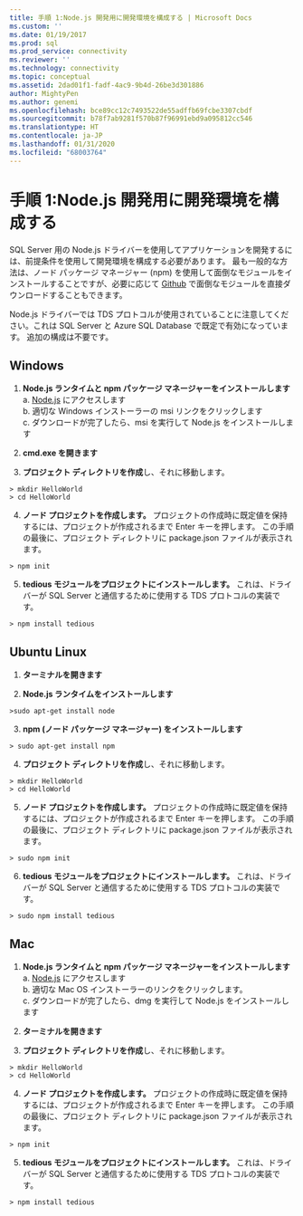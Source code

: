 ```yaml
---
title: 手順 1:Node.js 開発用に開発環境を構成する | Microsoft Docs
ms.custom: ''
ms.date: 01/19/2017
ms.prod: sql
ms.prod_service: connectivity
ms.reviewer: ''
ms.technology: connectivity
ms.topic: conceptual
ms.assetid: 2dad01f1-fadf-4ac9-9b4d-26be3d301886
author: MightyPen
ms.author: genemi
ms.openlocfilehash: bce89cc12c7493522de55adffb69fcbe3307cbdf
ms.sourcegitcommit: b78f7ab9281f570b87f96991ebd9a095812cc546
ms.translationtype: HT
ms.contentlocale: ja-JP
ms.lasthandoff: 01/31/2020
ms.locfileid: "68003764"
---
```

# <a name="step-1--configure-development-environment-for-nodejs-development"></a>手順 1:Node.js 開発用に開発環境を構成する
SQL Server 用の Node.js ドライバーを使用してアプリケーションを開発するには、前提条件を使用して開発環境を構成する必要があります。  最も一般的な方法は、ノード パッケージ マネージャー (npm) を使用して面倒なモジュールをインストールすることですが、必要に応じて [Github](https://github.com/pekim/tedious) で面倒なモジュールを直接ダウンロードすることもできます。  
  
Node.js ドライバーでは TDS プロトコルが使用されていることに注意してください。これは SQL Server と Azure SQL Database で既定で有効になっています。  追加の構成は不要です。  
  
## <a name="windows"></a>Windows  
  
1. **Node.js ランタイムと npm パッケージ マネージャーをインストールします**  
a. [Node.js](https://nodejs.org/en/download/) にアクセスします  
b. 適切な Windows インストーラーの msi リンクをクリックします   
c. ダウンロードが完了したら、msi を実行して Node.js をインストールします  
  
2. **cmd.exe を開きます**  
  
3. **プロジェクト ディレクトリを作成**し、それに移動します。    
```  
> mkdir HelloWorld  
> cd HelloWorld  
```  
4. **ノード プロジェクトを作成します。**  プロジェクトの作成時に既定値を保持するには、プロジェクトが作成されるまで Enter キーを押します。 この手順の最後に、プロジェクト ディレクトリに package.json ファイルが表示されます。  
```  
> npm init  
```  
  
5. **tedious モジュールをプロジェクトにインストールします。**  これは、ドライバーが SQL Server と通信するために使用する TDS プロトコルの実装です。  
```  
> npm install tedious  
```  
  
## <a name="ubuntu-linux"></a>Ubuntu Linux  
  
1.  **ターミナルを開きます**  
  
2. **Node.js ランタイムをインストールします**  
```  
>sudo apt-get install node  
```  
3. **npm (ノード パッケージ マネージャー) をインストールします**  
```  
> sudo apt-get install npm  
```  
4. **プロジェクト ディレクトリを作成**し、それに移動します。    
```  
> mkdir HelloWorld  
> cd HelloWorld  
```  
  
5. **ノード プロジェクトを作成します。**  プロジェクトの作成時に既定値を保持するには、プロジェクトが作成されるまで Enter キーを押します。 この手順の最後に、プロジェクト ディレクトリに package.json ファイルが表示されます。  
```  
> sudo npm init  
```  
  
6. **tedious モジュールをプロジェクトにインストールします。**  これは、ドライバーが SQL Server と通信するために使用する TDS プロトコルの実装です。  
```  
> sudo npm install tedious  
```  
  
## <a name="mac"></a>Mac  
  
1. **Node.js ランタイムと npm パッケージ マネージャーをインストールします**  
a. [Node.js](https://nodejs.org/en/download/) にアクセスします  
b. 適切な Mac OS インストーラーのリンクをクリックします。  
c. ダウンロードが完了したら、dmg を実行して Node.js をインストールします  
  
2. **ターミナルを開きます**  
  
3. **プロジェクト ディレクトリを作成**し、それに移動します。    
```  
> mkdir HelloWorld  
> cd HelloWorld  
```  
  
4. **ノード プロジェクトを作成します。**  プロジェクトの作成時に既定値を保持するには、プロジェクトが作成されるまで Enter キーを押します。 この手順の最後に、プロジェクト ディレクトリに package.json ファイルが表示されます。  
```  
> npm init  
```  
  
5. **tedious モジュールをプロジェクトにインストールします。**  これは、ドライバーが SQL Server と通信するために使用する TDS プロトコルの実装です。  
```  
> npm install tedious  
```  
  
